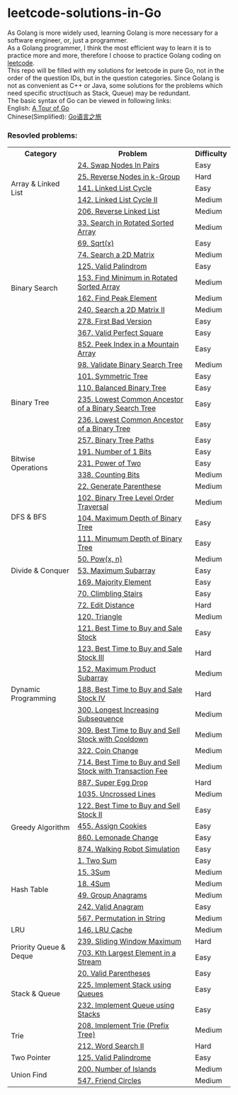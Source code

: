# leetcode-solutions-in-Go

As Golang is more widely used, learning Golang is more necessary for a software engineer, or, just a programmer.  
As a Golang programmer, I think the most efficient way to learn it is to practice more and more, therefore I choose to practice Golang coding on [leetcode](https://leetcode.com/problemset/all/).  
This repo will be filled with my solutions for leetcode in pure Go, not in the order of the question IDs, but in the question categories. Since Golang is not as convenient as C++ or Java, some solutions for the problems which need specific struct(such as Stack, Queue) may be redundant.  
The basic syntax of Go can be viewed in following links:  
English: [A Tour of Go](https://tour.golang.org/)  
Chinese(Simplified): [Go语言之旅](https://tour.go-zh.org/welcome/1)

### Resovled problems:
<table>
    <tr>
        <th>Category</th>
        <th>Problem</th>
        <th>Difficulty</th>
    </tr>
    <tr>
        <td rowspan="6">Array & Linked List</td>
    </tr>
    <tr>
        <td><a href="https://leetcode.com/problems/swap-nodes-in-pairs">24. Swap Nodes In Pairs</a></td>
        <td>Easy</td>
    </tr>
    <tr>
        <td><a href="https://leetcode.com/problems/reverse-nodes-in-k-group">25. Reverse Nodes in k-Group</a></td>
        <td>Hard</td>
    </tr>
    <tr>
        <td><a href="https://leetcode.com/problems/linked-list-cycle">141. Linked List Cycle</a></td>
        <td>Easy</td>
    </tr>
    <tr>
        <td><a href="https://leetcode.com/problems/linked-list-cycle-ii">142. Linked List Cycle II</a></td>
        <td>Medium</td>
    </tr>
    <tr>
        <td><a href="https://leetcode.com/problems/linked-list-cycle-ii">206. Reverse Linked List</a></td>
        <td>Medium</td>
    </tr>
    <tr>
        <td rowspan="11">Binary Search</td>
    </tr>
    <tr>
        <td><a href="https://leetcode.com/problems/search-in-rotated-sorted-array">33. Search in Rotated Sorted Array</a></td>
        <td>Medium</td>
    </tr>
    <tr>
        <td><a href="https://leetcode.com/problems/sqrtx">69. Sqrt(x)</a></td>
        <td>Easy</td>
    </tr>
    <tr>
        <td><a href="https://leetcode.com/problems/search-a-2d-matrix">74. Search a 2D Matrix</a></td>
        <td>Medium</td>
    </tr>
    <tr>
        <td><a href="https://leetcode.com/problems/valid-palindrome">125. Valid Palindrom</a></td>
        <td>Easy</td>
    </tr>
    <tr>
        <td><a href="https://leetcode.com/problems/find-minimum-in-rotated-sorted-array">153. Find Minimum in Rotated Sorted Array</a></td>
        <td>Medium</td>
    </tr>
    <tr>
        <td><a href="https://leetcode.com/problems/find-peak-element">162. Find Peak Element</a></td>
        <td>Medium</td>
    </tr>
    <tr>
        <td><a href="https://leetcode.com/problems/search-a-2d-matrix-ii/">240. Search a 2D Matrix II</a></td>
        <td>Medium</td>
    </tr>
    <tr>
        <td><a href="https://leetcode.com/problems/first-bad-version">278. First Bad Version</a></td>
        <td>Easy</td>
    </tr>
    <tr>
        <td><a href="https://leetcode.com/problems/valid-perfect-square">367. Valid Perfect Square</a></td>
        <td>Easy</td>
    </tr>
    <tr>
        <td><a href="https://leetcode.com/problems/peak-index-in-a-mountain-array">852. Peek Index in a Mountain Array</a></td>
        <td>Easy</td>
    </tr>
    <tr>
        <td rowspan="7">Binary Tree</td>
    </tr>
    <tr>
        <td><a href="https://leetcode.com/problems/validate-binary-search-tree">98. Validate Binary Search Tree</a></td>
        <td>Medium</td>
    </tr>
    <tr>
        <td><a href="https://leetcode.com/problems/symmetric-tree">101. Symmetric Tree</a></td>
        <td>Easy</td>
    </tr>
    <tr>
        <td><a href="https://leetcode.com/problems/balanced-binary-tree">110. Balanced Binary Tree</a></td>
        <td>Easy</td>
    </tr>
    <tr>
        <td><a href="https://leetcode.com/problems/lowest-common-ancestor-of-a-binary-search-tree">235. Lowest Common Ancestor of a Binary Search Tree</a></td>
        <td>Easy</td>
    </tr>
    <tr>
        <td><a href="https://leetcode.com/problems/lowest-common-ancestor-of-a-binary-tree">236. Lowest Common Ancestor of a Binary Tree</a></td>
        <td>Easy</td>
    </tr>
    <tr>
        <td><a href="https://leetcode.com/problems/binary-tree-paths">257. Binary Tree Paths</a></td>
        <td>Easy</td>
    </tr>
    <tr>
        <td rowspan="4">Bitwise Operations</td>
    </tr>
    <tr>
        <td><a href="https://leetcode.com/problems/number-of-1-bits">191. Number of 1 Bits</a></td>
        <td>Easy</td>
    </tr>
    <tr>
        <td><a href="https://leetcode.com/problems/power-of-two">231. Power of Two</a></td>
        <td>Easy</td>
    </tr>
    <tr>
        <td><a href="https://leetcode.com/problems/counting-bits">338. Counting Bits</a></td>
        <td>Medium</td>
    </tr>
    <tr>
        <td rowspan="5">DFS & BFS</td>
    </tr>
    <tr>
        <td><a href="https://leetcode.com/problems/generate-parentheses">22. Generate Parenthese</a></td>
        <td>Medium</td>
    </tr>
    <tr>
        <td><a href="https://leetcode.com/problems/binary-tree-level-order-traversal">102. Binary Tree Level Order Traversal</a></td>
        <td>Medium</td>
    </tr>
    <tr>
        <td><a href="https://leetcode.com/problems/maximum-depth-of-binary-tree">104. Maximum Depth of Binary Tree</a></td>
        <td>Easy</td>
    </tr>
    <tr>
        <td><a href="https://leetcode.com/problems/minimum-depth-of-binary-tree">111. Minumum Depth of Binary Tree</a></td>
        <td>Easy</td>
    </tr>
    <tr>
        <td rowspan="4">Divide & Conquer</td>
    </tr>
    <tr>
        <td><a href="https://leetcode.com/problems/powx-n">50. Pow(x, n)</a></td>
        <td>Medium</td>
    </tr>
    <tr>
        <td><a href="https://leetcode.com/problems/maximum-subarray">53. Maximum Subarray</a></td>
        <td>Easy</td>
    </tr>
    <tr>
        <td><a href="https://leetcode.com/problems/majority-element">169. Majority Element</a></td>
        <td>Easy</td>
    </tr>
    <tr>
        <td rowspan="14">Dynamic Programming</td>
    </tr>
    <tr>
        <td><a href="https://leetcode.com/problems/climbing-stairs">70. Climbling Stairs</a></td>
        <td>Easy</td>
    </tr>
    <tr>
        <td><a href="https://leetcode.com/problems/edit-distance">72. Edit Distance</a></td>
        <td>Hard</td>
    </tr>
    <tr>
        <td><a href="https://leetcode.com/problems/triangle">120. Triangle</a></td>
        <td>Medium</td>
    </tr>
    <tr>
        <td><a href="https://leetcode.com/problems/best-time-to-buy-and-sell-stock">121. Best Time to Buy and Sale Stock</a></td>
        <td>Easy</td>
    </tr>
    <tr>
        <td><a href="https://leetcode.com/problems/best-time-to-buy-and-sell-stock-iii">123. Best Time to Buy and Sale Stock III</a></td>
        <td>Hard</td>
    </tr>
    <tr>
        <td><a href="https://leetcode.com/problems/maximum-product-subarray">152. Maximum Product Subarray</a></td>
        <td>Medium</td>
    </tr>
    <tr>
        <td><a href="https://leetcode.com/problems/best-time-to-buy-and-sell-stock-iv">188. Best Time to Buy and Sale Stock IV</a></td>
        <td>Hard</td>
    </tr>
    <tr>
        <td><a href="https://leetcode.com/problems/longest-increasing-subsequence">300. Longest Increasing Subsequence</a></td>
        <td>Medium</td>
    </tr>
    <tr>
        <td><a href="https://leetcode.com/problems/best-time-to-buy-and-sell-stock-with-cooldown">309. Best Time to Buy and Sell Stock with Cooldown</a></td>
        <td>Medium</td>
    </tr>
    <tr>
        <td><a href="https://leetcode.com/problems/coin-change">322. Coin Change</a></td>
        <td>Medium</td>
    </tr>
    <tr>
        <td><a href="https://leetcode.com/problems/best-time-to-buy-and-sell-stock-with-transaction-fee">714. Best Time to Buy and Sell Stock with Transaction Fee</a></td>
        <td>Medium</td>
    </tr>
    <tr>
        <td><a href="https://leetcode.com/problems/super-egg-drop">887. Super Egg Drop</a></td>
        <td>Hard</td>
    </tr>
    <tr>
        <td><a href="https://leetcode.com/problems/uncrossed-lines">1035. Uncrossed Lines</a></td>
        <td>Medium</td>
    </tr>
    <tr>
        <td rowspan="5">Greedy Algorithm</td>
    </tr>
    <tr>
        <td><a href="https://leetcode.com/problems/best-time-to-buy-and-sell-stock-ii">122. Best Time to Buy and Sell Stock II</a></td>
        <td>Easy</td>
    </tr>
    <tr>
        <td><a href="https://leetcode.com/problems/assign-cookies">455. Assign Cookies</a></td>
        <td>Easy</td>
    </tr>
    <tr>
        <td><a href="https://leetcode.com/problems/lemonade-change">860. Lemonade Change</a></td>
        <td>Easy</td>
    </tr>
    <tr>
        <td><a href="https://leetcode.com/problems/walking-robot-simulation">874. Walking Robot Simulation</a></td>
        <td>Easy</td>
    </tr>
    <tr>
        <td rowspan="7">Hash Table</td>
    </tr>
    <tr>
        <td><a href="https://leetcode.com/problems/two-sum">1. Two Sum</a></td>
        <td>Easy</td>
    </tr>
    <tr>
        <td><a href="https://leetcode.com/problems/3sum">15. 3Sum</a></td>
        <td>Medium</td>
    </tr>
    <tr>
        <td><a href="https://leetcode.com/problems/4sum">18. 4Sum</a></td>
        <td>Medium</td>
    </tr>
    <tr>
        <td><a href="https://leetcode.com/problems/group-anagrams">49. Group Anagrams</a></td>
        <td>Medium</td>
    </tr>
    <tr>
        <td><a href="https://leetcode.com/problems/valid-anagram">242. Valid Anagram</a></td>
        <td>Easy</td>
    </tr>
    <tr>
        <td><a href="https://leetcode.com/problems/permutation-in-string">567. Permutation in String</a></td>
        <td>Medium</td>
    </tr>
    <tr>
        <td rowspan="2">LRU</td>
    </tr>
    <tr>
        <td><a href="https://leetcode.com/problems/lru-cache">146. LRU Cache</a></td>
        <td>Medium</td>
    </tr>
    <tr>
        <td rowspan="3">Priority Queue & Deque</td>
    </tr>
    <tr>
        <td><a href="https://leetcode.com/problems/sliding-window-maximum">239. Sliding Window Maximum</a></td>
        <td>Hard</td>
    </tr>
    <tr>
        <td><a href="https://leetcode.com/problems/kth-largest-element-in-a-stream">703. Kth Largest Element in a Stream</a></td>
        <td>Easy</td>
    </tr>
    <tr>
        <td rowspan="4">Stack & Queue</td>
    </tr>
    <tr>
        <td><a href="https://leetcode.com/problems/valid-parentheses">20. Valid Parentheses</a></td>
        <td>Easy</td>
    </tr>
    <tr>
        <td><a href="https://leetcode.com/problems/implement-stack-using-queues">225. Implement Stack using Queues</a></td>
        <td>Easy</td>
    </tr>
    <tr>
        <td><a href="https://leetcode.com/problems/implement-queue-using-stacks">232. Implement Queue using Stacks</a></td>
        <td>Easy</td>
    </tr>
    <tr>
        <td rowspan="3">Trie</td>
    </tr>
    <tr>
        <td><a href="https://leetcode.com/problems/implement-trie-prefix-tree">208. Implement Trie (Prefix Tree)</a></td>
        <td>Medium</td>
    </tr>
    <tr>
        <td><a href="https://leetcode.com/problems/word-search-ii">212. Word Search II</a></td>
        <td>Hard</td>
    </tr>
    <tr>
        <td rowspan="2">Two Pointer</td>
    </tr>
    <tr>
        <td><a href="https://leetcode.com/problems/valid-palindrome">125. Valid Palindrome</a></td>
        <td>Easy</td>
    </tr>
    <tr>
        <td rowspan="3">Union Find</td>
    </tr>
    <tr>
        <td><a href="https://leetcode.com/problems/number-of-islands">200. Number of Islands</a></td>
        <td>Medium</td>
    </tr>
    <tr>
        <td><a href="https://leetcode.com/problems/friend-circles">547. Friend Circles</a></td>
        <td>Medium</td>
    </tr>
</table>

